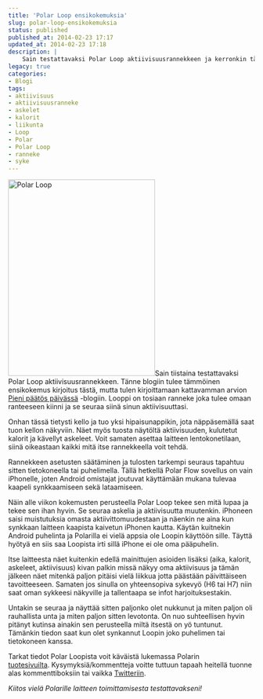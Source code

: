 ```yaml
---
title: 'Polar Loop ensikokemuksia'
slug: polar-loop-ensikokemuksia
status: published
published_at: 2014-02-23 17:17
updated_at: 2014-02-23 17:18
description: |
    Sain testattavaksi Polar Loop aktiivisuusrannekkeen ja kerronkin tässä kirjoituksessa ensikokemuksia tästä rannekkeesta.
legacy: true
categories:
- Blogi
tags:
- aktiivisuus
- aktiivisuusranneke
- askelet
- kalorit
- liikunta
- Loop
- Polar
- Polar Loop
- ranneke
- syke
---
```


<p><a href="https://cdn.markokaartinen.net/uploads/2014/02/IMG_20140218_115221-e1392825443395.jpg"><img loading="lazy" decoding="async" class="alignright size-medium wp-image-4827" alt="Polar Loop" src="https://cdn.markokaartinen.net/uploads/2014/02/IMG_20140218_115221-e1392825443395-300x400.jpg" width="300" height="400" /></a>Sain tiistaina testattavaksi Polar Loop aktiivisuusrannekkeen. Tänne blogiin tulee tämmöinen ensikokemus kirjoitus tästä, mutta tulen kirjoittamaan kattavamman arvion <a href="http://www.pienipaatospaivassa.fi/" target="_blank">Pieni päätös päivässä</a> -blogiin. Looppi on tosiaan ranneke joka tulee omaan ranteeseen kiinni ja se seuraa siinä sinun aktiivisuuttasi.</p>
<p>Onhan tässä tietysti kello ja tuo yksi hipaisunappikin, jota näppäsemällä saat tuon kellon näkyviin. Näet myös tuosta näytöltä aktiivisuuden, kulutetut kalorit ja kävellyt askeleet. Voit samaten asettaa laitteen lentokonetilaan, siinä oikeastaan kaikki mitä itse rannekkeella voit tehdä.</p>
<p>Rannekkeen asetusten säätäminen ja tulosten tarkempi seuraus tapahtuu sitten tietokoneella tai puhelimella. Tällä hetkellä Polar Flow sovellus on vain iPhonelle, joten Android omistajat joutuvat käyttämään mukana tulevaa kaapeli synkkaamiseen sekä lataamiseen.</p>
<p>Näin alle viikon kokemusten perusteella Polar Loop tekee sen mitä lupaa ja tekee sen ihan hyvin. Se seuraa askelia ja aktiivisuutta muutenkin. iPhoneen saisi muistutuksia omasta aktiivittomuudestaan ja näenkin ne aina kun synkkaan laitteen kaapista kaivetun iPhonen kautta. Käytän kuitnekin Android puhelinta ja Polarilla ei vielä appsia ole Loopin käyttöön sille. Täyttä hyötyä en siis saa Loopista irti sillä iPhone ei ole oma pääpuhelin.</p>
<p>Itse laitteesta näet kuitenkin edellä mainittujen asioiden lisäksi (aika, kalorit, askeleet, aktiivisuus) kivan palkin missä näkyy oma aktiivisuus ja tämän jälkeen näet mitenkä paljon pitäisi vielä liikkua jotta päästään päivittäiseen tavoitteeseen. Samaten jos sinulla on yhteensopiva sykevyö (H6 tai H7) niin saat oman sykkeesi näkyville ja tallentaapa se infot harjoituksestakin.</p>
<p>Untakin se seuraa ja näyttää sitten paljonko olet nukkunut ja miten paljon oli rauhallista unta ja miten paljon sitten levotonta. On nuo suhteellisen hyvin pitänyt kutinsa ainakin sen perusteella miltä itsestä on yö tuntunut. Tämänkin tiedon saat kun olet synkannut Loopin joko puhelimen tai tietokoneen kanssa.</p>
<p>Tarkat tiedot Polar Loopista voit käväistä lukemassa Polarin <a href="http://www.polarloop.com/fi/" target="_blank">tuotesivuilta</a>. Kysymyksiä/kommentteja voitte tuttuun tapaah heitellä tuonne alas kommenttiboksiin tai vaikka <a href="https://twitter.com/MarkoK" target="_blank">Twitteriin</a>.</p>
<p><em>Kiitos vielä Polarille laitteen toimittamisesta testattavakseni!</em></p>